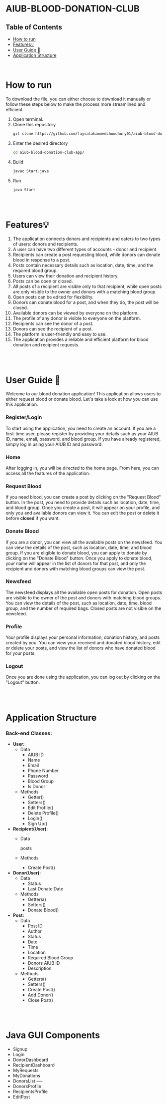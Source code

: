 # AIUB-BLOOD-DONATION-CLUB

## Table of Contents

- [How to run](#how-to-run)
- [Features💡](#features💡)
- [User Guide 📄](#user-guide-📄)
- [Application Structure](#application-structure)


<br>

# How to run
To download the file, you can either choose to download it manually or follow these steps below to make the process more streamlined and efficient.

1. Open terminal.
2. Clone this repository
   ```sh
   git clone https://github.com/faysalahammedchowdhury01/aiub-blood-donation-club-app.git
   ```
3. Enter the desired directory 
   ```sh
   cd aiub-blood-donation-club-app/
   ```
4. Build  
   ```sh
   javac Start.java
   ```
5. Run  
   ```sh
   java Start
   ```


<br>
<br>

# Features💡

1. The application connects donors and recipients and caters to two types of users: donors and recipients.
2. A user can have two different types of accounts - donor and recipient.
3. Recipients can create a post requesting blood, while donors can donate blood in response to a post.
4. Posts contain necessary details such as location, date, time, and the required blood group.
5. Users can view their donation and recipient history.
6. Posts can be open or closed.
7. All posts of a recipient are visible only to that recipient, while open posts are only visible to the owner and donors with a matching blood group.
8. Open posts can be edited for flexibility.
9. Donors can donate blood for a post, and when they do, the post will be closed.
10. Available donors can be viewed by everyone on the platform.
11. The profile of any donor is visible to everyone on the platform.
12. Recipients can see the donor of a post.
13. Donors can see the recipient of a post.
14. The platform is user-friendly and easy to use.
15. The application provides a reliable and efficient platform for blood donation and recipient requests.

<br>
<br>

# **User Guide** 📄

Welcome to our blood donation application! This application allows users to either request blood or donate blood. Let's take a look at how you can use this application.

### **Register/Login**

To start using the application, you need to create an account. If you are a first-time user, please register by providing your details such as your AIUB ID, name, email, password, and blood group. If you have already registered, simply log in using your AIUB ID and password.

### **Home**

After logging in, you will be directed to the home page. From here, you can access all the features of the application.

### **Request Blood**

If you need blood, you can create a post by clicking on the "Request Blood" button. In the post, you need to provide details such as location, date, time, and blood group. Once you create a post, it will appear on your profile, and only you and available donors can view it. You can edit the post or delete it before **closed** if you want.

### **Donate Blood**

If you are a donor, you can view all the available posts on the newsfeed. You can view the details of the post, such as location, date, time, and blood group. If you are eligible to donate blood, you can apply to donate by clicking on the "Donate Blood" button. Once you apply to donate blood, your name will appear in the list of donors for that post, and only the recipient and donors with matching blood groups can view the post.

### **Newsfeed**

The newsfeed displays all the available open posts for donation. Open posts are visible to the owner of the post and donors with matching blood groups. You can view the details of the post, such as location, date, time, blood group, and the number of required bags. Closed posts are not visible on the newsfeed.

### **Profile**

Your profile displays your personal information, donation history, and posts created by you. You can view your received and donated blood history, edit or delete your posts, and view the list of donors who have donated blood for your posts.

### **Logout**

Once you are done using the application, you can log out by clicking on the "Logout" button.

<br>
<br>

# Application Structure

### Back-end **Classes:**

- **User:**
    - Data
        - AIUB ID
        - Name
        - Email
        - Phone Number
        - Password
        - Blood Group
        - Is Donor
    - Methods
        - Getter()
        - Setters()
        - Edit Profile()
        - Delete Profile()
        - Login()
        - Sign Up()
- **Recipient(User):**
    - Data
        
        posts
        
    - Methods
        - Create Post()
- **Donor(User):**
    - Data
        - Status
        - Last Donate Date
    - Methods
        - Getters()
        - Setters()
        - Donate Blood()
- **Post:**
    - Data
        - Post ID
        - Author
        - Status
        - Date
        - Time
        - Location
        - Required Blood Group
        - Donors AIUB ID
        - Description
    - Methods
        - Getters()
        - Setters()
        - Create Post()
        - Add Donor()
        - Close Post()
        
<br>
<br>

# Java GUI Components

- Signup
- Login
- DonorDashboard
- RecipientDashboard
- MyRequests
- MyDonations
- DonorsList —-
- DonorsProfile
- RecipientsProfile
- EditPost